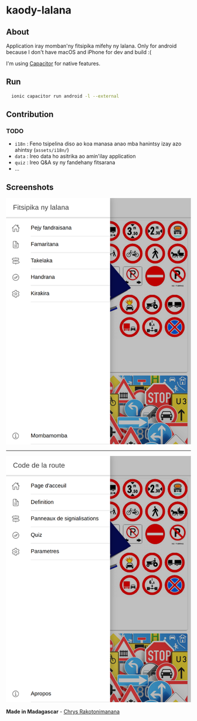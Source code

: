 # kaody-lalana

## About

Application iray momban'ny fitsipika mifehy ny lalana. 
Only for android because I don't have macOS and iPhone for dev and build :(

I'm using [Capacitor](https://capacitorjs.com/) for native features.

## Run

```bash
  ionic capacitor run android -l --external
```

## Contribution

### TODO
- `i18n` : Feno tsipelina diso ao koa manasa anao mba hanintsy izay azo ahintsy (`assets/i18n/`)
- `data` : Ireo data ho asitrika ao amin'ilay application
- `quiz` : Ireo Q&A sy ny fandehany fitsarana
- ...
  
## Screenshots
![Home MG](/src/assets/screens/home_mg.png?raw=true "Home MG")

****

![Home FR](/src/assets/screens/home_fr.png?raw=true "Home FR")


**Made in Madagascar** - [Chrys Rakotonimanana](https://web.facebook.com/chrysrakk)
